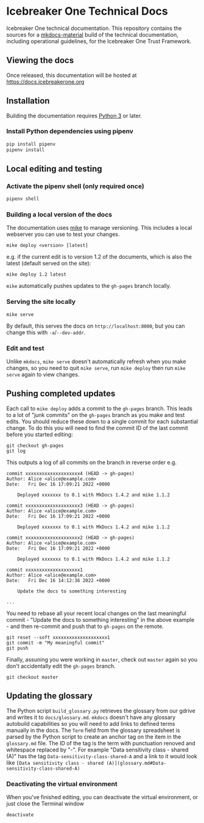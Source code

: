 # Icebreaker One Technical Docs

Icebreaker One technical documentation. This repository contains the sources for a [mkdocs-material](https://squidfunk.github.io/mkdocs-material/)
build of the technical documentation, including operational guidelines, for the Icebreaker One Trust Framework.

## Viewing the docs

Once released, this documentation will be hosted at https://docs.icebreakerone.org

## Installation

Building the documentation requires [Python 3](https://www.python.org/) or later.

### Install Python dependencies using pipenv

```bash
pip install pipenv
pipenv install
```

## Local editing and testing

### Activate the pipenv shell (only required once)

```bash
pipenv shell
```

### Building a local version of the docs

The documentation uses [mike](https://github.com/jimporter/mike) to manage versioning. This includes a local webserver you can use to test your changes.

```
mike deploy <version> [latest]
```

e.g. if the current edit is to version 1.2 of the documents, which is also the latest (default served on the site):

```
mike deploy 1.2 latest
```

`mike` automatically pushes updates to the `gh-pages` branch locally.

### Serving the site locally

```
mike serve
```

By default, this serves the docs on `http://localhost:8000`, but you can change this with `-a`/`--dev-addr`.

### Edit and test

Unlike `mkdocs`, `mike serve` doesn't automatically refresh when you make changes, so you need to quit `mike serve`,
run `mike deploy` then run `mike serve` again to view changes.

## Pushing completed updates

Each call to `mike deploy` adds a commit to the `gh-pages` branch. This leads to a lot of "junk commits" on the `gh-pages` branch
as you make and test edits. You should reduce these down to a single commit for each substantial change. To do this you will need
to find the commit ID of the last commit before you started editing:

```
git checkout gh-pages
git log
```

This outputs a log of all commits on the branch in reverse order e.g.

```
commit xxxxxxxxxxxxxxxxxxxx4 (HEAD -> gh-pages)
Author: Alice <alice@example.com>
Date:   Fri Dec 16 17:09:21 2022 +0000

    Deployed xxxxxxx to 0.1 with MkDocs 1.4.2 and mike 1.1.2

commit xxxxxxxxxxxxxxxxxxxx3 (HEAD -> gh-pages)
Author: Alice <alice@example.com>
Date:   Fri Dec 16 17:09:21 2022 +0000

    Deployed xxxxxxx to 0.1 with MkDocs 1.4.2 and mike 1.1.2

commit xxxxxxxxxxxxxxxxxxxx2 (HEAD -> gh-pages)
Author: Alice <alice@example.com>
Date:   Fri Dec 16 17:09:21 2022 +0000

    Deployed xxxxxxx to 0.1 with MkDocs 1.4.2 and mike 1.1.2

commit xxxxxxxxxxxxxxxxxxxx1
Author: Alice <alice@example.com>
Date:   Fri Dec 16 14:12:36 2022 +0000

    Update the docs to something interesting

...
```

You need to rebase all your recent local changes on the last meaningful commit - "Update the docs to something interesting" in the above example -
and then re-commit and push that to `gh-pages` on the remote.

```
git reset --soft xxxxxxxxxxxxxxxxxxxx1
git commit -m "My meaningful commit"
git push
```

Finally, assuning you were working in `master`, check out `master` again so you don't accidentally edit the `gh-pages` branch.

```
git checkout master
```

## Updating the glossary

The Python script `build_glossary.py` retrieves the glossary from our gdrive and writes it to `docs/glossary.md`. `mkdocs` doesn't have
any glossary autobuild capabilities so you will need to add links to defined terms manually in the docs. The `Term` field from the
glossary spreadsheet is parsed by the Python script to create an anchor tag on the item in the `glossary.md` file. The ID of the tag is
the term with punctuation renoved and whitespace replaced by "-". For example "Data sensitivity class - shared (A)" has the tag
`Data-sensitivity-class-shared-A` and a link to it would look like
`[Data sensitivity class - shared (A)](glossary.md#Data-sensitivity-class-shared-A)`

### Deactivating the virtual environment

When you've finished editing, you can deactivate the virtual environment, or just close the Terminal window

```
deactivate
```
